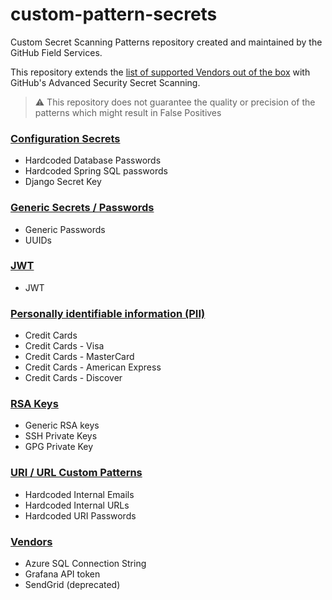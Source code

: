 # custom-pattern-secrets

Custom Secret Scanning Patterns repository created and maintained by the GitHub Field Services.

This repository extends the [list of supported Vendors out of the box](https://docs.github.com/en/enterprise-cloud@latest/code-security/secret-scanning/secret-scanning-patterns) with GitHub's Advanced Security Secret Scanning.

> :warning: This repository does not guarantee the quality or precision of the patterns which might result in False Positives


### [Configuration Secrets](./configs)

- Hardcoded Database Passwords
- Hardcoded Spring SQL passwords
- Django Secret Key


### [Generic Secrets / Passwords](./generic)

- Generic Passwords
- UUIDs


### [JWT](./jwt)

- JWT


### [Personally identifiable information (PII)](./pii)

- Credit Cards
- Credit Cards - Visa
- Credit Cards - MasterCard
- Credit Cards - American Express
- Credit Cards - Discover


### [RSA Keys](./rsa)

- Generic RSA keys
- SSH Private Keys
- GPG Private Key


### [URI / URL Custom Patterns](./uri)

- Hardcoded Internal Emails
- Hardcoded Internal URLs
- Hardcoded URI Passwords


### [Vendors](./vendors)

- Azure SQL Connection String
- Grafana API token
- SendGrid (deprecated)


